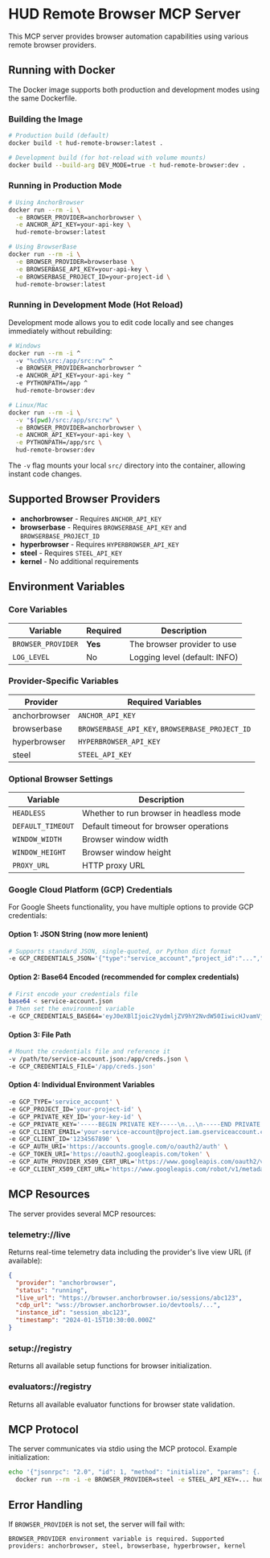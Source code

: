 # HUD Remote Browser MCP Server

This MCP server provides browser automation capabilities using various remote browser providers.

## Running with Docker

The Docker image supports both production and development modes using the same Dockerfile.

### Building the Image

```bash
# Production build (default)
docker build -t hud-remote-browser:latest .

# Development build (for hot-reload with volume mounts)
docker build --build-arg DEV_MODE=true -t hud-remote-browser:dev .
```

### Running in Production Mode

```bash
# Using AnchorBrowser
docker run --rm -i \
  -e BROWSER_PROVIDER=anchorbrowser \
  -e ANCHOR_API_KEY=your-api-key \
  hud-remote-browser:latest

# Using BrowserBase
docker run --rm -i \
  -e BROWSER_PROVIDER=browserbase \
  -e BROWSERBASE_API_KEY=your-api-key \
  -e BROWSERBASE_PROJECT_ID=your-project-id \
  hud-remote-browser:latest
```

### Running in Development Mode (Hot Reload)

Development mode allows you to edit code locally and see changes immediately without rebuilding:

```bash
# Windows
docker run --rm -i ^
  -v "%cd%\src:/app/src:rw" ^
  -e BROWSER_PROVIDER=anchorbrowser ^
  -e ANCHOR_API_KEY=your-api-key ^
  -e PYTHONPATH=/app ^
  hud-remote-browser:dev

# Linux/Mac
docker run --rm -i \
  -v "$(pwd)/src:/app/src:rw" \
  -e BROWSER_PROVIDER=anchorbrowser \
  -e ANCHOR_API_KEY=your-api-key \
  -e PYTHONPATH=/app/src \
  hud-remote-browser:dev
```

The `-v` flag mounts your local `src/` directory into the container, allowing instant code changes.

## Supported Browser Providers

- **anchorbrowser** - Requires `ANCHOR_API_KEY`
- **browserbase** - Requires `BROWSERBASE_API_KEY` and `BROWSERBASE_PROJECT_ID`
- **hyperbrowser** - Requires `HYPERBROWSER_API_KEY`
- **steel** - Requires `STEEL_API_KEY`
- **kernel** - No additional requirements

## Environment Variables

### Core Variables

| Variable | Required | Description |
|----------|----------|-------------|
| `BROWSER_PROVIDER` | **Yes** | The browser provider to use |
| `LOG_LEVEL` | No | Logging level (default: INFO) |

### Provider-Specific Variables

| Provider | Required Variables |
|----------|-------------------|
| anchorbrowser | `ANCHOR_API_KEY` |
| browserbase | `BROWSERBASE_API_KEY`, `BROWSERBASE_PROJECT_ID` |
| hyperbrowser | `HYPERBROWSER_API_KEY` |
| steel | `STEEL_API_KEY` |

### Optional Browser Settings

| Variable | Description |
|----------|-------------|
| `HEADLESS` | Whether to run browser in headless mode |
| `DEFAULT_TIMEOUT` | Default timeout for browser operations |
| `WINDOW_WIDTH` | Browser window width |
| `WINDOW_HEIGHT` | Browser window height |
| `PROXY_URL` | HTTP proxy URL |

### Google Cloud Platform (GCP) Credentials

For Google Sheets functionality, you have multiple options to provide GCP credentials:

#### Option 1: JSON String (now more lenient)
```bash
# Supports standard JSON, single-quoted, or Python dict format
-e GCP_CREDENTIALS_JSON='{"type":"service_account","project_id":"...","private_key":"..."}'
```

#### Option 2: Base64 Encoded (recommended for complex credentials)
```bash
# First encode your credentials file
base64 < service-account.json
# Then set the environment variable
-e GCP_CREDENTIALS_BASE64='eyJ0eXBlIjoic2VydmljZV9hY2NvdW50IiwicHJvamVjdF9pZCI6Li4ufQ=='
```

#### Option 3: File Path
```bash
# Mount the credentials file and reference it
-v /path/to/service-account.json:/app/creds.json \
-e GCP_CREDENTIALS_FILE='/app/creds.json'
```

#### Option 4: Individual Environment Variables
```bash
-e GCP_TYPE='service_account' \
-e GCP_PROJECT_ID='your-project-id' \
-e GCP_PRIVATE_KEY_ID='your-key-id' \
-e GCP_PRIVATE_KEY='-----BEGIN PRIVATE KEY-----\n...\n-----END PRIVATE KEY-----' \
-e GCP_CLIENT_EMAIL='your-service-account@project.iam.gserviceaccount.com' \
-e GCP_CLIENT_ID='1234567890' \
-e GCP_AUTH_URI='https://accounts.google.com/o/oauth2/auth' \
-e GCP_TOKEN_URI='https://oauth2.googleapis.com/token' \
-e GCP_AUTH_PROVIDER_X509_CERT_URL='https://www.googleapis.com/oauth2/v1/certs' \
-e GCP_CLIENT_X509_CERT_URL='https://www.googleapis.com/robot/v1/metadata/x509/...'
```

## MCP Resources

The server provides several MCP resources:

### telemetry://live
Returns real-time telemetry data including the provider's live view URL (if available):
```json
{
  "provider": "anchorbrowser",
  "status": "running",
  "live_url": "https://browser.anchorbrowser.io/sessions/abc123",
  "cdp_url": "wss://browser.anchorbrowser.io/devtools/...",
  "instance_id": "session_abc123",
  "timestamp": "2024-01-15T10:30:00.000Z"
}
```

### setup://registry
Returns all available setup functions for browser initialization.

### evaluators://registry
Returns all available evaluator functions for browser state validation.

## MCP Protocol

The server communicates via stdio using the MCP protocol. Example initialization:

```bash
echo '{"jsonrpc": "2.0", "id": 1, "method": "initialize", "params": {...}}' | \
  docker run --rm -i -e BROWSER_PROVIDER=steel -e STEEL_API_KEY=... hud-remote-browser:latest
```

## Error Handling

If `BROWSER_PROVIDER` is not set, the server will fail with:
```
BROWSER_PROVIDER environment variable is required. Supported providers: anchorbrowser, steel, browserbase, hyperbrowser, kernel
```
